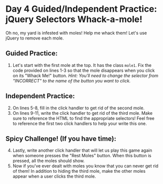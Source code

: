 # Day 4 Guided/Independent Practice: jQuery Selectors Whack-a-mole!

Oh no, my yard is infested with moles! Help me whack them! Let's use jQuery to remove each mole. 

## Guided Practice: 
1. Let's start with the first mole at the top. It has the class `mole1`. Fix the code provided on lines 1-3 so that the mole disappears when you click on its  "Whack Me!" button. 
*Hint: You'll need to change the selector from "INCORRECT" to the name of the button you want to click.*

## Independent Practice:
2. On lines 5-8, fill in the click handler to get rid of the second mole. 
3. On lines 9-11, write the click handler to get rid of the third mole. Make sure to reference the HTML to find the appropriate selectors! Feel free to reference the first two click handlers to help your write this one.


## Spicy Challenge! (If you have time):
4. Lastly, write another click handler that will let us play this game again when someone presses the "Rest Moles" button. When this button is pressed, all the moles should show. 
5. Now if you've ever dealt with moles you know that you can never get rid of them! In addition to hiding the third mole, make the other moles appear when a user clicks the third mole.


